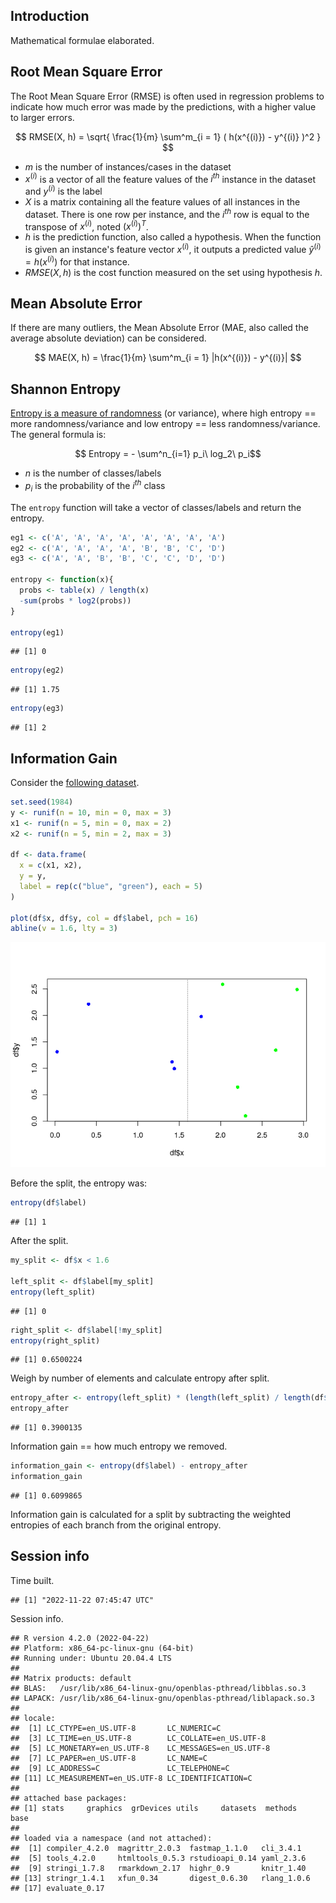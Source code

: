 ## Introduction

Mathematical formulae elaborated.

## Root Mean Square Error

The Root Mean Square Error (RMSE) is often used in regression problems
to indicate how much error was made by the predictions, with a higher
value to larger errors.

$$ RMSE(X, h) = \sqrt{ \frac{1}{m} \sum^m_{i = 1} ( h(x^{(i)}) - y^{(i)} )^2 } $$

-   $m$ is the number of instances/cases in the dataset
-   $x^{(i)}$ is a vector of all the feature values of the $i^{th}$
    instance in the dataset and $y^{(i)}$ is the label
-   $X$ is a matrix containing all the feature values of all instances
    in the dataset. There is one row per instance, and the $i^{th}$ row
    is equal to the transpose of $x^{(i)}$, noted $(x^{(i)})^T$.
-   $h$ is the prediction function, also called a hypothesis. When the
    function is given an instance's feature vector $x^{(i)}$, it outputs
    a predicted value $\hat{y}^{(i)} = h(x^{(i)})$ for that instance.
-   $RMSE(X,h)$ is the cost function measured on the set using
    hypothesis $h$.

## Mean Absolute Error

If there are many outliers, the Mean Absolute Error (MAE, also called
the average absolute deviation) can be considered.

$$ MAE(X, h) = \frac{1}{m} \sum^m_{i = 1} |h(x^{(i)}) - y^{(i)}| $$

## Shannon Entropy

[Entropy is a measure of
randomness](https://medium.com/udacity/shannon-entropy-information-gain-and-picking-balls-from-buckets-5810d35d54b4)
(or variance), where high entropy == more randomness/variance and low
entropy == less randomness/variance. The general formula is:

$$ Entropy = - \sum^n_{i=1} p_i\ log_2\ p_i$$

-   $n$ is the number of classes/labels
-   $p_i$ is the probability of the $i^{th}$ class

The `entropy` function will take a vector of classes/labels and return
the entropy.

``` r
eg1 <- c('A', 'A', 'A', 'A', 'A', 'A', 'A', 'A')
eg2 <- c('A', 'A', 'A', 'A', 'B', 'B', 'C', 'D')
eg3 <- c('A', 'A', 'B', 'B', 'C', 'C', 'D', 'D')

entropy <- function(x){
  probs <- table(x) / length(x)
  -sum(probs * log2(probs))
}

entropy(eg1)
```

    ## [1] 0

``` r
entropy(eg2)
```

    ## [1] 1.75

``` r
entropy(eg3)
```

    ## [1] 2

## Information Gain

Consider the [following
dataset](https://victorzhou.com/blog/information-gain/).

``` r
set.seed(1984)
y <- runif(n = 10, min = 0, max = 3)
x1 <- runif(n = 5, min = 0, max = 2)
x2 <- runif(n = 5, min = 2, max = 3)

df <- data.frame(
  x = c(x1, x2),
  y = y,
  label = rep(c("blue", "green"), each = 5)
)

plot(df$x, df$y, col = df$label, pch = 16)
abline(v = 1.6, lty = 3)
```

![](img/ig_df-1.png)

Before the split, the entropy was:

``` r
entropy(df$label)
```

    ## [1] 1

After the split.

``` r
my_split <- df$x < 1.6

left_split <- df$label[my_split]
entropy(left_split)
```

    ## [1] 0

``` r
right_split <- df$label[!my_split]
entropy(right_split)
```

    ## [1] 0.6500224

Weigh by number of elements and calculate entropy after split.

``` r
entropy_after <- entropy(left_split) * (length(left_split) / length(df$label)) + entropy(right_split) * (length(right_split) / length(df$label))
entropy_after
```

    ## [1] 0.3900135

Information gain == how much entropy we removed.

``` r
information_gain <- entropy(df$label) - entropy_after
information_gain
```

    ## [1] 0.6099865

Information gain is calculated for a split by subtracting the weighted
entropies of each branch from the original entropy.

## Session info

Time built.

    ## [1] "2022-11-22 07:45:47 UTC"

Session info.

    ## R version 4.2.0 (2022-04-22)
    ## Platform: x86_64-pc-linux-gnu (64-bit)
    ## Running under: Ubuntu 20.04.4 LTS
    ## 
    ## Matrix products: default
    ## BLAS:   /usr/lib/x86_64-linux-gnu/openblas-pthread/libblas.so.3
    ## LAPACK: /usr/lib/x86_64-linux-gnu/openblas-pthread/liblapack.so.3
    ## 
    ## locale:
    ##  [1] LC_CTYPE=en_US.UTF-8       LC_NUMERIC=C              
    ##  [3] LC_TIME=en_US.UTF-8        LC_COLLATE=en_US.UTF-8    
    ##  [5] LC_MONETARY=en_US.UTF-8    LC_MESSAGES=en_US.UTF-8   
    ##  [7] LC_PAPER=en_US.UTF-8       LC_NAME=C                 
    ##  [9] LC_ADDRESS=C               LC_TELEPHONE=C            
    ## [11] LC_MEASUREMENT=en_US.UTF-8 LC_IDENTIFICATION=C       
    ## 
    ## attached base packages:
    ## [1] stats     graphics  grDevices utils     datasets  methods   base     
    ## 
    ## loaded via a namespace (and not attached):
    ##  [1] compiler_4.2.0  magrittr_2.0.3  fastmap_1.1.0   cli_3.4.1      
    ##  [5] tools_4.2.0     htmltools_0.5.3 rstudioapi_0.14 yaml_2.3.6     
    ##  [9] stringi_1.7.8   rmarkdown_2.17  highr_0.9       knitr_1.40     
    ## [13] stringr_1.4.1   xfun_0.34       digest_0.6.30   rlang_1.0.6    
    ## [17] evaluate_0.17

